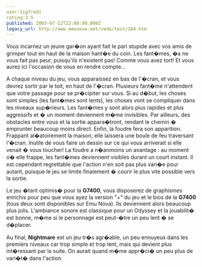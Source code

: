 ```yaml
---
user:Sigfrodi
rating:3.5
published: 2003-07-12T22:00:00.000Z
legacy_url: http://www.emunova.net/veda/test/164.htm
---
```

Vous incarnez un jeune gar�on ayant fait le pari stupide avec vos amis de grimper tout en haut de la maison hant�e du coin. Les fant�mes, �a ne vous fait pas peur, puisqu'ils n'existent pas! Comme vous avez tort! Et vous aurez ici l'occasion de vous en rendre compte...  

  

A chaque niveau du jeu, vous apparaissez en bas de l'�cran, et vous devrez sortir par le toit, en haut de l'�cran. Plusieurs fant�me n'attendent que votre passage pour se pr�cipiter sur vous. Si au d�but, les choses sont simples (les fant�mes sont lents), les choses vont se compliquer dans les niveaux sup�rieurs. Les fant�mes y sont alors plus rapides et plus aggressifs et � un moment deviennent m�me invisibles. Par ailleurs, des obstacles entre vous et la sortie appara�tront, rendant le chemin � emprunter beaucoup moins direct. Enfin, la foudre fera son apparition. Frappant al�atoirement la maison, elle laissera une boule de feu traversant l'�cran. Inutile de vous faire un dessin sur ce qui vous arriverait si elle venait � vous toucher! La foudre a n�anmoins un avantage : au moment o� elle frappe, les fant�mes deviennent visibles durant un court instant. Il est cependant regrettable que l'action n'en soit pas plus vari�e pour autant, puisque le jeu se limite finalement � courir le plus vite possible vers la sortie.  

  

Le jeu �tant optimis� pour la **G7400**, vous disposerez de graphismes enrichis pour peu que vous ayez la version "+" du jeu et le bios de la **G7400** (tous deux sont disponibles sur Emu Nova). Ils deviennent alors beaucoup plus jolis. L'ambiance sonore est classique pour un Odyssey et la jouabilit� est bonne, m�me si le personnage est peut-�tre un peu lent � se d�placer.  

  

Au final, **Nightmare** est un jeu tr�s agr�able, un peu ennuyeux dans les premiers niveaux car trop simple et trop lent, mais qui devient plus int�ressant par la suite. On aurait quand m�me appr�ci� un peu plus de vari�t� dans l'action.